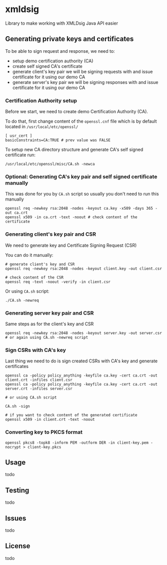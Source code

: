 # xmldsig

Library to make working with XMLDsig Java API easier

## Generating private keys and certificates

To be able to sign request and response, we need to:

* setup demo certification authority (CA)
* create self signed CA's certificate
* generate client's key pair we will be signing requests with and issue certificate for it using our demo CA
* generate server's key pair we will be signing responses with and issue certificate for it using our demo CA

### Certification Authority setup

Before we start, we need to create demo Certification Authority (CA). 

To do that, first change content of the `openssl.cnf` file which is by default located in `/usr/local/etc/openssl/`

    [ usr_cert ]
    basicConstraints=CA:TRUE # prev value was FALSE
    
To setup new CA directory structure and generate CA's self signed certificate run:

    /usr/local/etc/openssl/misc/CA.sh -newca
        
### Optional: Generating CA's key pair and self signed certificate manually

This was done for you by `CA.sh` script so usually you don't need to run this manually 

    openssl req -newkey rsa:2048 -nodes -keyout ca.key -x509 -days 365 -out ca.crt
    openssl x509 -in ca.crt -text -noout # check content of the certificate
    
### Generating client's key pair and CSR

We need to generate key and Certificate Signing Request (CSR)

You can do it manually:

    # generate client's key and CSR
    openssl req -newkey rsa:2048 -nodes -keyout client.key -out client.csr
    
    # check content of the CSR
    openssl req -text -noout -verify -in client.csr
    
Or using `CA.sh` script:

    ./CA.sh -newreq
    
### Generating server key pair and CSR

Same steps as for the client's key and CSR

    openssl req -newkey rsa:2048 -nodes -keyout server.key -out server.csr
    # or again using CA.sh -newreq script
    
### Sign CSRs with CA's key

Last thing we need to do is sign created CSRs with CA's key and generate certificates

    openssl ca -policy policy_anything -keyfile ca.key -cert ca.crt -out client.crt -infiles client.csr
    openssl ca -policy policy_anything -keyfile ca.key -cert ca.crt -out server.crt -infiles server.csr
    
    # or using CA.sh script
    
    CA.sh -sign 
    
    # if you want to check content of the generated certificate
    openssl x509 -in client.crt -text -noout
    
### Converting key to PKCS format

    openssl pkcs8 -topk8 -inform PEM -outform DER -in client-key.pem -nocrypt > client-key.pkcs
    
## Usage

todo

## Testing

todo

## Issues

todo

## License

todo
    
